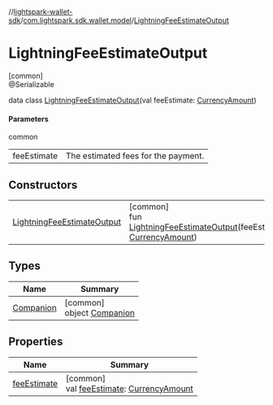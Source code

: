 //[lightspark-wallet-sdk](../../../index.md)/[com.lightspark.sdk.wallet.model](../index.md)/[LightningFeeEstimateOutput](index.md)

# LightningFeeEstimateOutput

[common]\
@Serializable

data class [LightningFeeEstimateOutput](index.md)(val feeEstimate: [CurrencyAmount](../-currency-amount/index.md))

#### Parameters

common

| | |
|---|---|
| feeEstimate | The estimated fees for the payment. |

## Constructors

| | |
|---|---|
| [LightningFeeEstimateOutput](-lightning-fee-estimate-output.md) | [common]<br>fun [LightningFeeEstimateOutput](-lightning-fee-estimate-output.md)(feeEstimate: [CurrencyAmount](../-currency-amount/index.md)) |

## Types

| Name | Summary |
|---|---|
| [Companion](-companion/index.md) | [common]<br>object [Companion](-companion/index.md) |

## Properties

| Name | Summary |
|---|---|
| [feeEstimate](fee-estimate.md) | [common]<br>val [feeEstimate](fee-estimate.md): [CurrencyAmount](../-currency-amount/index.md) |
